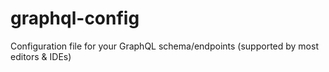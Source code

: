 # graphql-config
Configuration file for your GraphQL schema/endpoints (supported by most editors &amp; IDEs)
